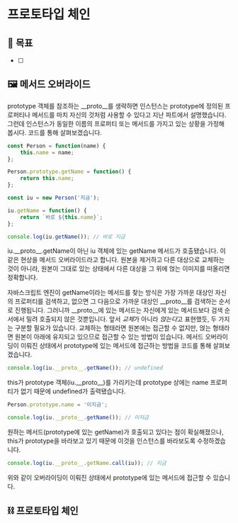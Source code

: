 # 프로토타입 체인

## 🤘 목표

-   [ ]

####

## 🖼️ 메서드 오버라이드

prototype 객체를 참조하는 \_\_proto\_\_를 생략하면 인스턴스는 prototype에 정의된 프로퍼티나 메서드를 마치 자신의 것처럼 사용할 수 있다고 지난 파트에서 설명했습니다.
그런데 인스턴스가 동일한 이름의 프로퍼티 또는 메서드를 가지고 있는 상황을 가정해 봅시다.
코드를 통해 살펴보겠습니다.

```javascript
const Person = function(name) {
    this.name = name;
};

Person.prototype.getName = function() {
    return this.name;
};

const iu = new Person('지금');

iu.getName = function() {
    return `바로 ${this.name}`;
};

console.log(iu.getName()); // 바로 지금
```

iu.\_\_proto\_\_.getName이 아닌 iu 객체에 있는 getName 메서드가 호출됐습니다.
이 같은 현상을 메서드 오버라이드라고 합니다.
원본을 제거하고 다른 대상으로 교체하는 것이 아니라, 원본이 그대로 있는 상태에서 다른 대상을 그 위에 얹는 이미지를 떠올리면 정확합니다.

자바스크립트 엔진이 getName이라는 메서드를 찾는 방식은 가장 가까운 대상인 자신의 프로퍼티를 검색하고, 없으면 그 다음으로 가까운 대상인 \_\_proto\_\_를 검색하는 순서로 진행됩니다.
그러니까 \_\_proto\_\_에 있는 메서드는 자신에게 있는 메서드보다 검색 순서에서 밀려 호출되지 않은 것뿐입니다.
앞서 *교체*가 아니라 *얹는다*고 표현했듯, 두 가지는 구분할 필요가 있습니다.
교체하는 형태라면 원본에는 접근할 수 없지만, 얹는 형태라면 원본이 아래에 유지되고 있으므로 접근할 수 있는 방법이 있습니다.
메서드 오버라이딩이 이뤄진 상태에서 prototype에 있는 메서드에 접근하는 방법을 코드를 통해 살펴보겠습니다.

```javascript
console.log(iu.__proto__.getName()); // undefined
```

this가 prototype 객체(iu.\_\_proto\_\_)를 가리키는데 prototype 상에는 name 프로퍼티가 없기 때문에 undefined가 출력됐습니다.

```javascript
Person.prototype.name = '이지금';

console.log(iu.__proto__.getName()); // 이지금
```

원하는 메서드(prototype에 있는 getName)가 호출되고 있다는 점이 확실해졌으나, this가 prototype을 바라보고 있기 때문에 이것을 인스턴스를 바라보도록 수정하겠습니다.

```javascript
console.log(iu.__proto__.getName.call(iu)); // 지금
```

위와 같이 오버라이딩이 이뤄진 상태에서 prototype에 있는 메서드에 접근할 수 있습니다.

####

## ⛓️ 프로토타입 체인
